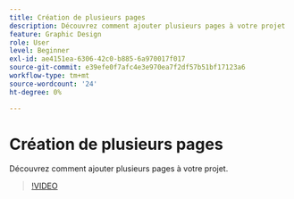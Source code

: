 ```yaml
---
title: Création de plusieurs pages
description: Découvrez comment ajouter plusieurs pages à votre projet
feature: Graphic Design
role: User
level: Beginner
exl-id: ae4151ea-6306-42c0-b885-6a970017f017
source-git-commit: e39efe0f7afc4e3e970ea7f2df57b51bf17123a6
workflow-type: tm+mt
source-wordcount: '24'
ht-degree: 0%

---
```


# Création de plusieurs pages

Découvrez comment ajouter plusieurs pages à votre projet.

>[!VIDEO](https://video.tv.adobe.com/v/3420215?quality=12&learn=on&hidetitle=true)
